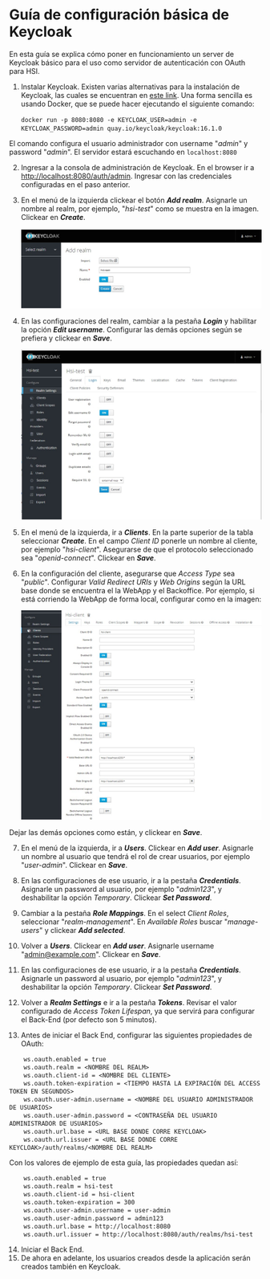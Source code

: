 # Guía de configuración básica de Keycloak

En esta guía se explica cómo poner en funcionamiento un server de Keycloak básico para el uso como servidor de autenticación con OAuth para HSI.

1. Instalar Keycloak. Existen varias alternativas para la instalación de Keycloak, las cuales se encuentran en [este link](https://www.keycloak.org/getting-started). 
Una forma sencilla es usando Docker, que se puede hacer ejecutando el siguiente comando:
   
    `docker run -p 8080:8080 -e KEYCLOAK_USER=admin -e KEYCLOAK_PASSWORD=admin quay.io/keycloak/keycloak:16.1.0`

El comando configura el usuario administrador con username "_admin_" y password "_admin_". El servidor estará escuchando en `localhost:8080`

2. Ingresar a la consola de administración de Keycloak. En el browser ir a [http://localhost:8080/auth/admin](http://localhost:8080/auth/admin). Ingresar con las credenciales configuradas en el paso anterior.
3. En el menú de la izquierda clickear el botón **_Add realm_**. Asignarle un nombre al realm, por ejemplo, "_hsi-test_" como se muestra en la imagen. Clickear en **_Create_**.


   ![Add Realm](images/keycloak-1-create-realm.jpg) 

4. En las configuraciones del realm, cambiar a la pestaña _**Login**_ y habilitar la opción _**Edit username**_. Configurar las demás opciones según se prefiera y clickear en **_Save_**.


   ![Configure login](images/keycloak-2-configure-login.jpg)

5. En el menú de la izquierda, ir a _**Clients**_. En la parte superior de la tabla seleccionar **_Create_**. En el campo _Client ID_ ponerle un nombre al cliente, por ejemplo "_hsi-client_". Asegurarse de que el protocolo seleccionado sea "_openid-connect_". Clickear en _**Save**_.
6. En la configuración del cliente, asegurarse que _Access Type_ sea "_public_". Configurar _Valid Redirect URIs_ y _Web Origins_ según la URL base donde se encuentra el la WebApp y el Backoffice. Por ejemplo, si está corriendo la WebApp de forma local, configurar como en la imagen:


   ![Configure login](images/keycloak-3-configure-client.jpg)

Dejar las demás opciones como están, y clickear en _**Save**_.

7. En el menú de la izquierda, ir a _**Users**_. Clickear en _**Add user**_. Asignarle un nombre al usuario que tendrá el rol de crear usuarios, por ejemplo "_user-admin_". Clickear en _**Save**_.

8. En las configuraciones de ese usuario, ir a la pestaña _**Credentials**_. Asignarle un password al usuario, por ejemplo "_admin123_", y deshabilitar la opción _Temporary_. Clickear _**Set Password**_.

9. Cambiar a la pestaña _**Role Mappings**_. En el select _Client Roles_, seleccionar "_realm-management_". En _Available Roles_ buscar "_manage-users_" y clickear _**Add selected**_.

10. Volver a _**Users**_. Clickear en _**Add user**_. Asignarle username "admin@example.com". Clickear en _**Save**_.

11. En las configuraciones de ese usuario, ir a la pestaña _**Credentials**_. Asignarle un password al usuario, por ejemplo "_admin123_", y deshabilitar la opción _Temporary_. Clickear _**Set Password**_.

12. Volver a _**Realm Settings**_ e ir a la pestaña _**Tokens**_. Revisar el valor configurado de _Access Token Lifespan_, ya que servirá para configurar el Back-End (por defecto son 5 minutos).

13. Antes de iniciar el Back End, configurar las siguientes propiedades de OAuth:

```   
    ws.oauth.enabled = true
    ws.oauth.realm = <NOMBRE DEL REALM>
    ws.oauth.client-id = <NOMBRE DEL CLIENTE>
    ws.oauth.token-expiration = <TIEMPO HASTA LA EXPIRACIÓN DEL ACCESS TOKEN EN SEGUNDOS>
    ws.oauth.user-admin.username = <NOMBRE DEL USUARIO ADMINISTRADOR DE USUARIOS>
    ws.oauth.user-admin.password = <CONTRASEÑA DEL USUARIO ADMINISTRADOR DE USUARIOS>
    ws.oauth.url.base = <URL BASE DONDE CORRE KEYCLOAK>
    ws.oauth.url.issuer = <URL BASE DONDE CORRE KEYCLOAK>/auth/realms/<NOMBRE DEL REALM>
```

Con los valores de ejemplo de esta guía, las propiedades quedan así: 

``` 
    ws.oauth.enabled = true
    ws.oauth.realm = hsi-test
    ws.oauth.client-id = hsi-client
    ws.oauth.token-expiration = 300
    ws.oauth.user-admin.username = user-admin
    ws.oauth.user-admin.password = admin123
    ws.oauth.url.base = http://localhost:8080
    ws.oauth.url.issuer = http://localhost:8080/auth/realms/hsi-test
```

14. Iniciar el Back End.
15. De ahora en adelante, los usuarios creados desde la aplicación serán creados también en Keycloak.